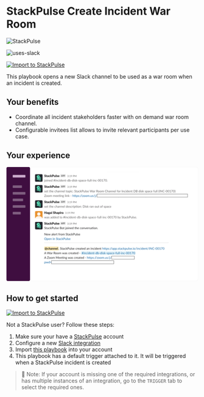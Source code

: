 # StackPulse Create Incident War Room

<img src="../../images/stackpulse.png" width="100" alt="StackPulse">

![uses-slack](https://img.shields.io/static/v1?label=uses&message=Slack&style=flat&logo=slack&color=4A154B)

[![Import to StackPulse](../../images/open_in_stackpulse.svg)](https://app.stackpulse.io/playbook/create?tab=playbook#https://github.com/stackpulse/playbooks/blob/master/stackpulse/create-incident-war-room)

This playbook opens a new Slack channel to be used as a war room when an incident is created.

## Your benefits

- Coordinate all incident stakeholders faster with on demand war room channel.
- Configurable invitees list allows to invite relevant participants per use case.

## Your experience

![war room created](../../images/war_room_created.svg)

## How to get started

[![Import to StackPulse](../../images/open_in_stackpulse.svg)](https://app.stackpulse.io/playbook/create?tab=playbook#https://github.com/stackpulse/playbooks/blob/master/stackpulse/create-incident-war-room)

Not a StackPulse user? Follow these steps:

1. Make sure your have a [StackPulse](https://stackpulse.com/get-started) account
2. Configure a new [Slack integration](https://docs.stackpulse.io/integrations/#custom-integrations-secrets)
3. Import [this playbook](https://app.stackpulse.io/playbook/create?tab=playbook#https://github.com/stackpulse/playbooks/blob/master/stackpulse/create-incident-war-room) into your account
4. This playbook has a default trigger attached to it. It will be triggered when a StackPulse incident is created

> :memo: Note: If your account is missing one of the required integrations, or has multiple instances of an integration, go to the `TRIGGER` tab to select the required ones.
